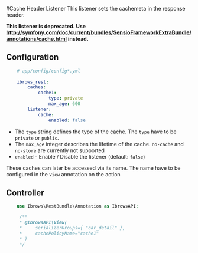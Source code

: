 #Cache Header Listener
This listener sets the cachemeta in the response header.

**This listener is deprecated. Use http://symfony.com/doc/current/bundles/SensioFrameworkExtraBundle/annotations/cache.html instead.**

## Configuration
```yaml
    # app/config/config*.yml
    
    ibrows_rest:
        caches:
            cache1: 
                type: private
                max_age: 600
        listener:
            cache:
                enabled: false
```
 - The `type` string defines the type of the cache. The `type` have to be `private` or `public`. 
 - The `max_age` integer describes the lifetime of the cache.
`no-cache` and `no-store` are currently not supported
 - `enabled` - Enable / Disable the listener (default: `false`)

These caches can later be accessed via its name. The name have to be configured in the `View` annotation on the action

## Controller
```php
    use Ibrows\RestBundle\Annotation as IbrowsAPI;

     /**
     * @IbrowsAPI\View(
     *     serializerGroups={ "car_detail" },
     *     cachePolicyName="cache1"
     * )
     */
```